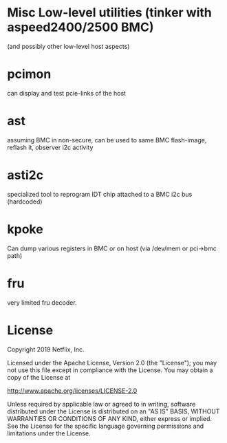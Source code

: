 Misc Low-level utilities (tinker with aspeed2400/2500 BMC)
===========================================================

(and possibly other low-level host aspects)

pcimon
======

can display and test pcie-links of the host

ast
===
assuming BMC in non-secure, can be used to same BMC flash-image, reflash it,
observer i2c activity

asti2c
======
specialized tool to reprogram IDT chip attached to a BMC i2c bus (hardcoded)

kpoke
=====
Can dump various registers in BMC or on host (via /dev/mem or pci->bmc path)

fru
===
very limited fru decoder.



License
=======

Copyright 2019 Netflix, Inc.

Licensed under the Apache License, Version 2.0 (the "License"); you may not use this file except in compliance with
the License. You may obtain a copy of the License at

http://www.apache.org/licenses/LICENSE-2.0

Unless required by applicable law or agreed to in writing, software distributed under the License is distributed on 
an "AS IS" BASIS, WITHOUT WARRANTIES OR CONDITIONS OF ANY KIND, either express or implied. See the License for
 the specific language governing permissions and limitations under the License.
